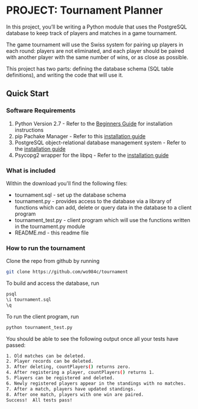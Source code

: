 # PROJECT: Tournament Planner

In this project, you’ll be writing a Python module that uses the PostgreSQL database to keep track of players and matches in a game tournament.

The game tournament will use the Swiss system for pairing up players in each round: players are not eliminated, and each player should be paired with another player with the same number of wins, or as close as possible.

This project has two parts: defining the database schema (SQL table definitions), and writing the code that will use it.

## Quick Start
### Software Requirements
1. Python Version 2.7 - Refer to the [Beginners Guide](https://wiki.python.org/moin/BeginnersGuide/Download) for installation instructions
2. pip Pachake Manager - Refer to this [installation guide](https://pip.pypa.io/en/stable/installing/)
3. PostgreSQL object-relational database management system - Refer to the [installation guide](https://wiki.postgresql.org/wiki/Detailed_installation_guides)
4. Psycopg2 wrapper for the libpq - Refer to the [installation guide](http://initd.org/psycopg/docs/install.html)

### What is included

Within the download you'll find the following files:

* tournament.sql - set up the database schema
* tournament.py - provides access to the database via a library of functions which can add, delete or query data in the database to a client program
* tournament_test.py - client program which will use the functions written in the tournament.py module
* README.md - this readme file

### How to run the tournament

Clone the repo from github by running
``` sh
git clone https://github.com/wo984c/tournament
```

To build and access the database, run
```sh
psql
\i tournament.sql
\q
```

To run the client program, run
```sh
python tournament_test.py
```

You should be able to see the following output once all your tests have passed:
``` sh
1. Old matches can be deleted.
2. Player records can be deleted.
3. After deleting, countPlayers() returns zero.
4. After registering a player, countPlayers() returns 1.
5. Players can be registered and deleted.
6. Newly registered players appear in the standings with no matches.
7. After a match, players have updated standings.
8. After one match, players with one win are paired.
Success!  All tests pass!
```